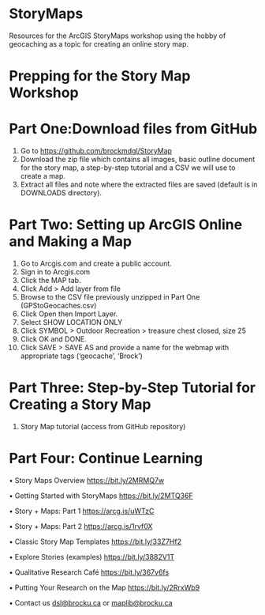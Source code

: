 # StoryMaps
Resources for the ArcGIS StoryMaps workshop using the hobby of geocaching as a topic for creating an online story map.

# Prepping for the Story Map Workshop

# Part One:Download files from GitHub
1.	Go to https://github.com/brockmdgl/StoryMap 
2.	Download the zip file which contains all images, basic outline document for the story map, a step-by-step tutorial and a CSV we will use to create a map.
3.	Extract all files and note where the extracted files are saved (default is in DOWNLOADS directory).

# Part Two: Setting up ArcGIS Online and Making a Map
1.	Go to Arcgis.com and create a public account.
2.	Sign in to Arcgis.com
3.	Click the MAP tab.
4.	Click Add > Add layer from file
5.	Browse to the CSV file previously unzipped in Part One (GPStoGeocaches.csv)
6.	Click Open then Import Layer.
7.	Select SHOW LOCATION ONLY
8.	Click SYMBOL > Outdoor Recreation > treasure chest closed, size 25
9.	Click OK and DONE.
10.	Click SAVE > SAVE AS and provide a name for the webmap with appropriate tags (‘geocache’, ‘Brock’)

# Part Three: Step-by-Step Tutorial for Creating a Story Map
1.	Story Map tutorial (access from GitHub repository)

# Part Four: Continue Learning

•	Story Maps Overview https://bit.ly/2MRMQ7w 

•	Getting Started with StoryMaps https://bit.ly/2MTQ36F 

•	Story + Maps: Part 1 https://arcg.is/uWTzC

•	Story + Maps: Part 2 https://arcg.is/1rvf0X 

•	Classic Story Map Templates https://bit.ly/33Z7Hf2

•	Explore Stories (examples) https://bit.ly/3882V1T 

•	Qualitative Research Café https://bit.ly/367v6fs 

•	Putting Your Research on the Map https://bit.ly/2RrxWb9

•	Contact us dsl@brocku.ca or maplib@brocku.ca  
